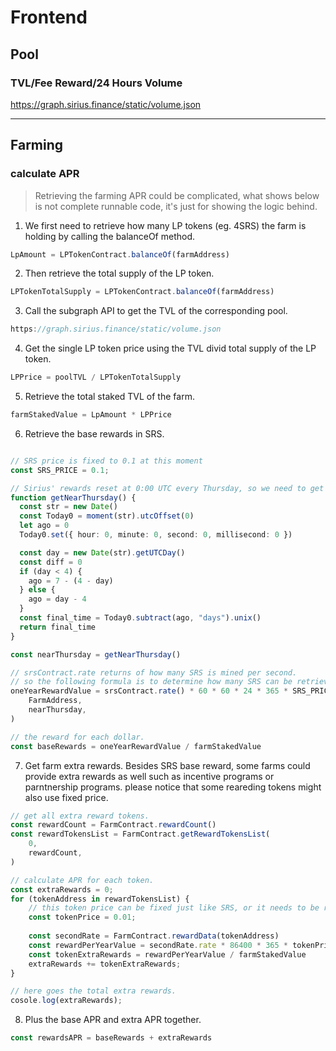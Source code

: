 # Frontend

## Pool

### TVL/Fee Reward/24 Hours Volume

https://graph.sirius.finance/static/volume.json

___


## Farming

### calculate APR

> Retrieving the farming APR could be complicated, what shows below is not complete runnable code, it's just for showing the logic behind.

1. We first need to retrieve how many LP tokens (eg. 4SRS) the farm is holding by calling the balanceOf method.
```javascript
LpAmount = LPTokenContract.balanceOf(farmAddress)
```

2. Then retrieve the total supply of the LP token.
```javascript
LPTokenTotalSupply = LPTokenContract.balanceOf(farmAddress)
```

3. Call the subgraph API to get the TVL of the corresponding pool.
```typescript
https://graph.sirius.finance/static/volume.json
```

4. Get the single LP token price using the TVL divid total supply of the LP token.
```typescript
LPPrice = poolTVL / LPTokenTotalSupply
```

5. Retrieve the total staked TVL of the farm.
```typescript
farmStakedValue = LpAmount * LPPrice
```

6. Retrieve the base rewards in SRS.
```typescript

// SRS price is fixed to 0.1 at this moment
const SRS_PRICE = 0.1;

// Sirius' rewards reset at 0:00 UTC every Thursday, so we need to get the nearest time point.
function getNearThursday() {
  const str = new Date()
  const Today0 = moment(str).utcOffset(0)
  let ago = 0
  Today0.set({ hour: 0, minute: 0, second: 0, millisecond: 0 })

  const day = new Date(str).getUTCDay()
  const diff = 0
  if (day < 4) {
    ago = 7 - (4 - day)
  } else {
    ago = day - 4
  }
  const final_time = Today0.subtract(ago, "days").unix()
  return final_time
}

const nearThursday = getNearThursday()

// srsContract.rate returns of how many SRS is mined per second.
// so the following formula is to determine how many SRS can be retrieved by the farm for a year.
oneYearRewardValue = srsContract.rate() * 60 * 60 * 24 * 365 * SRS_PRICE * FarmControllerContract.gaugeRelativeWeight(
    FarmAddress,
    nearThursday,
)

// the reward for each dollar.
const baseRewards = oneYearRewardValue / farmStakedValue
```

7. Get farm extra rewards. Besides SRS base reward, some farms could provide extra rewards as well such as incentive programs or parntnership programs. please notice that some reareding tokens might also use fixed price.
```typescript
// get all extra reward tokens.
const rewardCount = FarmContract.rewardCount()
const rewardTokensList = FarmContract.getRewardTokensList(
    0,
    rewardCount,
)

// calculate APR for each token.
const extraRewards = 0;
for (tokenAddress in rewardTokensList) {
    // this token price can be fixed just like SRS, or it needs to be retrieved from external resources. (DEX/CEX/Oracle, etc).
    const tokenPrice = 0.01; 
    
    const secondRate = FarmContract.rewardData(tokenAddress)
    const rewardPerYearValue = secondRate.rate * 86400 * 365 * tokenPrice
    const tokenExtraRewards = rewardPerYearValue / farmStakedValue
    extraRewards += tokenExtraRewards;
}

// here goes the total extra rewards.
cosole.log(extraRewards);
```

8. Plus the base APR and extra APR together.
```typescript
const rewardsAPR = baseRewards + extraRewards
```
